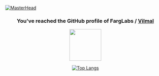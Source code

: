 [![MasterHead](https://media.licdn.com/dms/image/D5616AQFVDaoS6o7a0Q/profile-displaybackgroundimage-shrink_350_1400/0/1671261011859?e=1687996800&v=beta&t=K6459K-hHvoK6kOnlPl-t0GYGDtjDBcLXdSSgJNWrkM)](https://www.vilmal.com/)

<div align="center">

### You've reached the GitHub profile of FargLabs / [Vilmal](https://www.vilmal.com/)
  
[<img src="https://uploads-ssl.webflow.com/5da1500e5ac6b059c918c38a/5da150c861e6693a276c0f08_icon_vilmal-p-500.png" width="100pxl">](https://www.vilmal.com/)

[![Top Langs](https://github-readme-stats.vercel.app/api/top-langs/?username=farglabs&langs_count=6)](https://github.com/anuraghazra/github-readme-stats)

</div>
